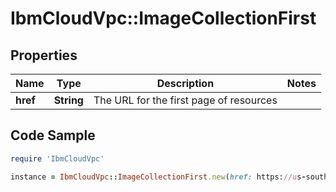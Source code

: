 # IbmCloudVpc::ImageCollectionFirst

## Properties

Name | Type | Description | Notes
------------ | ------------- | ------------- | -------------
**href** | **String** | The URL for the first page of resources | 

## Code Sample

```ruby
require 'IbmCloudVpc'

instance = IbmCloudVpc::ImageCollectionFirst.new(href: https://us-south.iaas.cloud.ibm.com/v1/images?limit&#x3D;20)
```


